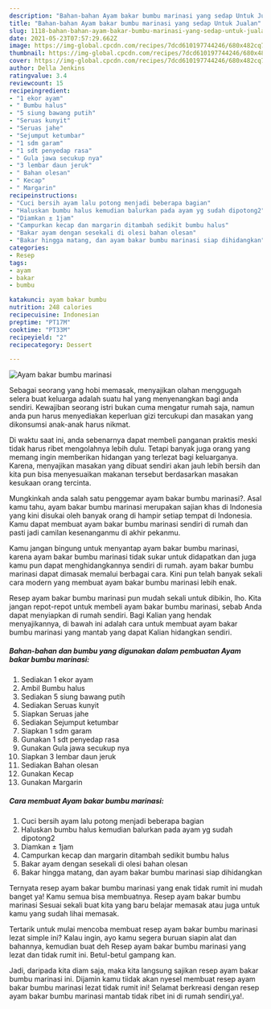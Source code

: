 ```yaml
---
description: "Bahan-bahan Ayam bakar bumbu marinasi yang sedap Untuk Jualan"
title: "Bahan-bahan Ayam bakar bumbu marinasi yang sedap Untuk Jualan"
slug: 1118-bahan-bahan-ayam-bakar-bumbu-marinasi-yang-sedap-untuk-jualan
date: 2021-05-23T07:57:29.662Z
image: https://img-global.cpcdn.com/recipes/7dcd610197744246/680x482cq70/ayam-bakar-bumbu-marinasi-foto-resep-utama.jpg
thumbnail: https://img-global.cpcdn.com/recipes/7dcd610197744246/680x482cq70/ayam-bakar-bumbu-marinasi-foto-resep-utama.jpg
cover: https://img-global.cpcdn.com/recipes/7dcd610197744246/680x482cq70/ayam-bakar-bumbu-marinasi-foto-resep-utama.jpg
author: Della Jenkins
ratingvalue: 3.4
reviewcount: 15
recipeingredient:
- "1 ekor ayam"
- " Bumbu halus"
- "5 siung bawang putih"
- "Seruas kunyit"
- "Seruas jahe"
- "Sejumput ketumbar"
- "1 sdm garam"
- "1 sdt penyedap rasa"
- " Gula jawa secukup nya"
- "3 lembar daun jeruk"
- " Bahan olesan"
- " Kecap"
- " Margarin"
recipeinstructions:
- "Cuci bersih ayam lalu potong menjadi beberapa bagian"
- "Haluskan bumbu halus kemudian balurkan pada ayam yg sudah dipotong2"
- "Diamkan ± 1jam"
- "Campurkan kecap dan margarin ditambah sedikit bumbu halus"
- "Bakar ayam dengan sesekali di olesi bahan olesan"
- "Bakar hingga matang, dan ayam bakar bumbu marinasi siap dihidangkan"
categories:
- Resep
tags:
- ayam
- bakar
- bumbu

katakunci: ayam bakar bumbu 
nutrition: 248 calories
recipecuisine: Indonesian
preptime: "PT17M"
cooktime: "PT33M"
recipeyield: "2"
recipecategory: Dessert

---
```



![Ayam bakar bumbu marinasi](https://img-global.cpcdn.com/recipes/7dcd610197744246/680x482cq70/ayam-bakar-bumbu-marinasi-foto-resep-utama.jpg)

Sebagai seorang yang hobi memasak, menyajikan olahan menggugah selera buat keluarga adalah suatu hal yang menyenangkan bagi anda sendiri. Kewajiban seorang istri bukan cuma mengatur rumah saja, namun anda pun harus menyediakan keperluan gizi tercukupi dan masakan yang dikonsumsi anak-anak harus nikmat.

Di waktu  saat ini, anda sebenarnya dapat membeli panganan praktis meski tidak harus ribet mengolahnya lebih dulu. Tetapi banyak juga orang yang memang ingin memberikan hidangan yang terlezat bagi keluarganya. Karena, menyajikan masakan yang dibuat sendiri akan jauh lebih bersih dan kita pun bisa menyesuaikan makanan tersebut berdasarkan masakan kesukaan orang tercinta. 



Mungkinkah anda salah satu penggemar ayam bakar bumbu marinasi?. Asal kamu tahu, ayam bakar bumbu marinasi merupakan sajian khas di Indonesia yang kini disukai oleh banyak orang di hampir setiap tempat di Indonesia. Kamu dapat membuat ayam bakar bumbu marinasi sendiri di rumah dan pasti jadi camilan kesenanganmu di akhir pekanmu.

Kamu jangan bingung untuk menyantap ayam bakar bumbu marinasi, karena ayam bakar bumbu marinasi tidak sukar untuk didapatkan dan juga kamu pun dapat menghidangkannya sendiri di rumah. ayam bakar bumbu marinasi dapat dimasak memalui berbagai cara. Kini pun telah banyak sekali cara modern yang membuat ayam bakar bumbu marinasi lebih enak.

Resep ayam bakar bumbu marinasi pun mudah sekali untuk dibikin, lho. Kita jangan repot-repot untuk membeli ayam bakar bumbu marinasi, sebab Anda dapat menyiapkan di rumah sendiri. Bagi Kalian yang hendak menyajikannya, di bawah ini adalah cara untuk membuat ayam bakar bumbu marinasi yang mantab yang dapat Kalian hidangkan sendiri.

<!--inarticleads1-->

##### Bahan-bahan dan bumbu yang digunakan dalam pembuatan Ayam bakar bumbu marinasi:

1. Sediakan 1 ekor ayam
1. Ambil  Bumbu halus
1. Sediakan 5 siung bawang putih
1. Sediakan Seruas kunyit
1. Siapkan Seruas jahe
1. Sediakan Sejumput ketumbar
1. Siapkan 1 sdm garam
1. Gunakan 1 sdt penyedap rasa
1. Gunakan  Gula jawa secukup nya
1. Siapkan 3 lembar daun jeruk
1. Sediakan  Bahan olesan
1. Gunakan  Kecap
1. Gunakan  Margarin




<!--inarticleads2-->

##### Cara membuat Ayam bakar bumbu marinasi:

1. Cuci bersih ayam lalu potong menjadi beberapa bagian
1. Haluskan bumbu halus kemudian balurkan pada ayam yg sudah dipotong2
1. Diamkan ± 1jam
1. Campurkan kecap dan margarin ditambah sedikit bumbu halus
1. Bakar ayam dengan sesekali di olesi bahan olesan
1. Bakar hingga matang, dan ayam bakar bumbu marinasi siap dihidangkan




Ternyata resep ayam bakar bumbu marinasi yang enak tidak rumit ini mudah banget ya! Kamu semua bisa membuatnya. Resep ayam bakar bumbu marinasi Sesuai sekali buat kita yang baru belajar memasak atau juga untuk kamu yang sudah lihai memasak.

Tertarik untuk mulai mencoba membuat resep ayam bakar bumbu marinasi lezat simple ini? Kalau ingin, ayo kamu segera buruan siapin alat dan bahannya, kemudian buat deh Resep ayam bakar bumbu marinasi yang lezat dan tidak rumit ini. Betul-betul gampang kan. 

Jadi, daripada kita diam saja, maka kita langsung sajikan resep ayam bakar bumbu marinasi ini. Dijamin kamu tiidak akan nyesel membuat resep ayam bakar bumbu marinasi lezat tidak rumit ini! Selamat berkreasi dengan resep ayam bakar bumbu marinasi mantab tidak ribet ini di rumah sendiri,ya!.


